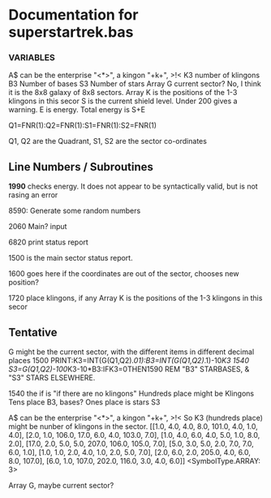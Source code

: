 # Documentation for superstartrek.bas

### VARIABLES
A$ can be the enterprise "<*>", a kingon "+k+", >!<
K3 number of klingons
B3 Number of bases
S3 Number of stars
Array G current sector? No, I think it is the 8x8 galaxy of 8x8 sectors.
Array K is the positions of the 1-3 klingons in this secor
S is the current shield level. Under 200 gives a warning.
E is energy. Total energy is S+E

Q1=FNR(1):Q2=FNR(1):S1=FNR(1):S2=FNR(1)

Q1, Q2 are the Quadrant, S1, S2 are the sector co-ordinates

## Line Numbers / Subroutines
**1990** checks energy. It does not appear to be syntactically valid, but is
not rasing an error

8590: Generate some random numbers

2060 Main? input

6820 print status report

1500 is the main sector status report.

1600 goes here if the coordinates are out of the sector, chooses new position?

1720 place klingons, if any Array K is the positions of the 1-3 klingons in this secor

## Tentative
G might be the current sector, with the different items in different decimal places
1500 PRINT:K3=INT(G(Q1,Q2)*.01):B3=INT(G(Q1,Q2)*.1)-10*K3
1540 S3=G(Q1,Q2)-100*K3-10*B3:IFK3=0THEN1590
REM "B3" STARBASES, & "S3" STARS ELSEWHERE.

1540 the if is "if there are no klingons"
Hundreds place might be Klingons
Tens place B3, bases?
Ones place is stars S3

A$ can be the enterprise "<*>", a kingon "+k+", >!<
So K3 (hundreds place) might be nunber of klingons in the sector.
[[1.0, 4.0, 4.0, 8.0, 101.0, 4.0, 1.0, 4.0],
 [2.0, 1.0, 106.0, 17.0, 6.0, 4.0, 103.0, 7.0],
 [1.0, 4.0, 6.0, 4.0, 5.0, 1.0, 8.0, 2.0],
 [17.0, 2.0, 5.0, 5.0, 207.0, 106.0, 105.0, 7.0],
 [5.0, 3.0, 5.0, 2.0, 7.0, 7.0, 6.0, 1.0],
 [1.0, 1.0, 2.0, 4.0, 1.0, 2.0, 5.0, 7.0],
 [2.0, 6.0, 2.0, 205.0, 4.0, 6.0, 8.0, 107.0],
 [6.0, 1.0, 107.0, 202.0, 116.0, 3.0, 4.0, 6.0]]
<SymbolType.ARRAY: 3>


Array G, maybe current sector?

